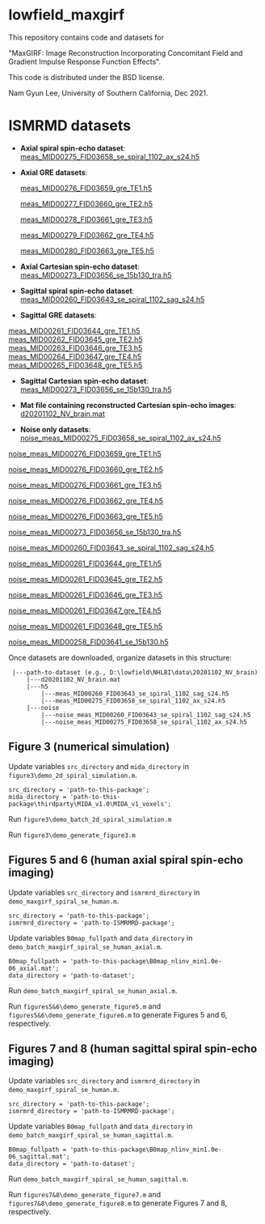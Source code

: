 # lowfield_maxgirf

This repository contains code and datasets for

"MaxGIRF: Image Reconstruction Incorporating Concomitant
Field and Gradient Impulse Response Function Effects".

This code is distributed under the BSD license.

Nam Gyun Lee, University of Southern California, Dec 2021.

# ISMRMD datasets

* **Axial spiral spin-echo dataset**: [meas_MID00275_FID03658_se_spiral_1102_ax_s24.h5](https://drive.google.com/file/d/1M5bMNL2bWOsEqaKKpHBPQLHVSesq-Lx2/view?usp=sharing)

* **Axial GRE datasets**:

  [meas_MID00276_FID03659_gre_TE1.h5](https://drive.google.com/file/d/1oNQJP_fau6dZoS5EXGtUk8yQ75Bkb7GV/view?usp=sharing)
  
  [meas_MID00277_FID03660_gre_TE2.h5](https://drive.google.com/file/d/1T5czOtlOezgHWib8Teoz1JBZE_bMtg4F/view?usp=sharing)
  
  [meas_MID00278_FID03661_gre_TE3.h5](https://drive.google.com/file/d/1zhbBxD9RJ0v4JIcsmbH6_Rv0NfkSDggb/view?usp=sharing)
  
  [meas_MID00279_FID03662_gre_TE4.h5](https://drive.google.com/file/d/1hE9suU9RN0c8LdPuwzgOt6N4M_0y9daV/view?usp=sharing)
  
  [meas_MID00280_FID03663_gre_TE5.h5](https://drive.google.com/file/d/1Stp4XnRI91sbJ2eBa6VLALIoKrKnKsfY/view?usp=sharing)

* **Axial Cartesian spin-echo dataset**: [meas_MID00273_FID03656_se_15b130_tra.h5](https://drive.google.com/file/d/1CCgAoHHitQ4UkIdaBVrXqA9qxW7YABlB/view?usp=sharing)

* **Sagittal spiral spin-echo dataset**: [meas_MID00260_FID03643_se_spiral_1102_sag_s24.h5](https://drive.google.com/file/d/1NOh64QtBmbyImTiHzzqwuV_GXiyfvvAR/view?usp=sharing)

* **Sagittal GRE datasets**:

[meas_MID00261_FID03644_gre_TE1.h5](https://drive.google.com/file/d/11wJrXucCl9j7Q1LXP3SClGrycmmaatWu/view?usp=sharing)
[meas_MID00262_FID03645_gre_TE2.h5](https://drive.google.com/file/d/1aep6XWc8Ijjjw2nFGCCagTu2wLzLFP6W/view?usp=sharing)
[meas_MID00263_FID03646_gre_TE3.h5](https://drive.google.com/file/d/1d3-0V6vniSekO160inIsLdCujF20UjjS/view?usp=sharing)
[meas_MID00264_FID03647_gre_TE4.h5](https://drive.google.com/file/d/1xMWlx6UWcBdMAcqjkT49vLj-3JYHYGJO/view?usp=sharing)
[meas_MID00265_FID03648_gre_TE5.h5](https://drive.google.com/file/d/1TySk-_X00Sx7cXTfWDRc7YeH1U2P-SNH/view?usp=sharing)

* **Sagittal Cartesian spin-echo dataset**: [meas_MID00273_FID03656_se_15b130_tra.h5](https://drive.google.com/file/d/1PK79_QYW82A33nqXM2sTkXpb11HsKxrD/view?usp=sharing)

* **Mat file containing reconstructed Cartesian spin-echo images**: [d20201102_NV_brain.mat](https://drive.google.com/file/d/1yU42YylEXz8YH_UbEsBLQceD0ywTYFfb/view?usp=sharing)

* **Noise only datasets**:
[noise_meas_MID00275_FID03658_se_spiral_1102_ax_s24.h5](https://drive.google.com/file/d/1LpWtlNOvPFWWV_6lCJ2GMwjP0AyM1qt8/view?usp=sharing)

[noise_meas_MID00276_FID03659_gre_TE1.h5](https://drive.google.com/file/d/1EGSKo5qSrLfusbYnECRTG3Jqib-DcPMp/view?usp=sharing)

[noise_meas_MID00276_FID03660_gre_TE2.h5](https://drive.google.com/file/d/1hTlesOJvDV6R4aQduOP_1T9QdT-sKGcQ/view?usp=sharing)

[noise_meas_MID00276_FID03661_gre_TE3.h5](https://drive.google.com/file/d/1arMDTIoAMz3-_otCQlQPsFhLKchEdG5k/view?usp=sharing)

[noise_meas_MID00276_FID03662_gre_TE4.h5](https://drive.google.com/file/d/1WL_zA2CmvMHc8DjriCUU9D-A61ZicfkK/view?usp=sharing)

[noise_meas_MID00276_FID03663_gre_TE5.h5](https://drive.google.com/file/d/1SQaDExFkGq9fUoPZnJoorW0jWbNSpzc9/view?usp=sharing)

[noise_meas_MID00273_FID03656_se_15b130_tra.h5](https://drive.google.com/file/d/1WXC0YfERL8yTGisEU1suVL-EZel8DgQy/view?usp=sharing)

[noise_meas_MID00260_FID03643_se_spiral_1102_sag_s24.h5](https://drive.google.com/file/d/1ZCwd5p3zht53_2bskfFNuAZnXUXfOIHl/view?usp=sharing)

[noise_meas_MID00261_FID03644_gre_TE1.h5](https://drive.google.com/file/d/1rO0JGqbDSCRjkSE6xv0bInTgfWxkdYxl/view?usp=sharing)

[noise_meas_MID00261_FID03645_gre_TE2.h5](https://drive.google.com/file/d/1ZkfxvxBhUhZVFkKcS0FdMBPkmI8--xTi/view?usp=sharing)

[noise_meas_MID00261_FID03646_gre_TE3.h5](https://drive.google.com/file/d/1w-ZTvYwrdeMe5KtCgPzVOtrAnRJEVdAE/view?usp=sharing)

[noise_meas_MID00261_FID03647_gre_TE4.h5](https://drive.google.com/file/d/1U3joLbogiJZEySx-08UfXzKVz1Hwkq_9/view?usp=sharing)

[noise_meas_MID00261_FID03648_gre_TE5.h5](https://drive.google.com/file/d/17LRHCkYv5OL-7agkSe336m90mgp49UOR/view?usp=sharing)

[noise_meas_MID00258_FID03641_se_15b130.h5](https://drive.google.com/file/d/1flg3lO7K3dxnZOigjV7xIkifH1UE--kO/view?usp=sharing)


Once datasets are downloaded, organize datasets in this structure:
 
     |---path-to-dataset (e.g., D:\lowfield\NHLBI\data\20201102_NV_brain)
         |---d20201102_NV_brain.mat
         |---h5
             |---meas_MID00260_FID03643_se_spiral_1102_sag_s24.h5
             |---meas_MID00275_FID03658_se_spiral_1102_ax_s24.h5
         |---noise
             |---noise_meas_MID00260_FID03643_se_spiral_1102_sag_s24.h5
             |---noise_meas_MID00275_FID03658_se_spiral_1102_ax_s24.h5
 

## Figure 3 (numerical simulation)

Update variables `src_directory` and `mida_directory` in `figure3\demo_2d_spiral_simulation.m`.

    src_directory = 'path-to-this-package';
    mida_directory = 'path-to-this-package\thirdparty\MIDA_v1.0\MIDA_v1_voxels';
 
Run `figure3\demo_batch_2d_spiral_simulation.m`

Run `figure3\demo_generate_figure3.m`
 
## Figures 5 and 6 (human axial spiral spin-echo imaging)

Update variables `src_directory` and `ismrmrd_directory` in `demo_maxgirf_spiral_se_human.m`.

    src_directory = 'path-to-this-package';
    ismrmrd_directory = 'path-to-ISMRMRD-package';

Update variables `B0map_fullpath` and `data_directory` in `demo_batch_maxgirf_spiral_se_human_axial.m`.

    B0map_fullpath = 'path-to-this-package\B0map_nlinv_min1.0e-06_axial.mat';
    data_directory = 'path-to-dataset';

Run `demo_batch_maxgirf_spiral_se_human_axial.m`.

Run `figures5&6\demo_generate_figure5.m` and `figures5&6\demo_generate_figure6.m` to generate Figures 5 and 6, respectively.

## Figures 7 and 8 (human sagittal spiral spin-echo imaging)

Update variables `src_directory` and `ismrmrd_directory` in `demo_maxgirf_spiral_se_human.m`.

    src_directory = 'path-to-this-package';
    ismrmrd_directory = 'path-to-ISMRMRD-package';

Update variables `B0map_fullpath` and `data_directory` in `demo_batch_maxgirf_spiral_se_human_sagittal.m`.

    B0map_fullpath = 'path-to-this-package\B0map_nlinv_min1.0e-06_sagittal.mat';
    data_directory = 'path-to-dataset';

Run `demo_batch_maxgirf_spiral_se_human_sagittal.m`.

Run `figures7&8\demo_generate_figure7.m` and `figures7&8\demo_generate_figure8.m` to generate Figures 7 and 8, respectively.
